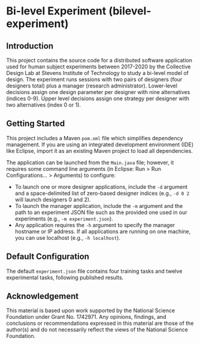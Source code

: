 # Bi-level Experiment (bilevel-experiment)

## Introduction

This project contains the source code for a distributed software application used for human subject experiments between 2017-2020 by the Collective Design Lab at Stevens Institute of Technology to study a bi-level model of design. The experiment runs sessions with two pairs of designers (four designers total) plus a manager (research administrator). Lower-level decisions assign one design parameter per designer with nine alternatives (indices 0-9). Upper level decisions assign one strategy per designer with two alternatives (index 0 or 1).

## Getting Started

This project includes a Maven `pom.xml` file which simplifies dependency management. If you are using an integrated development environment (IDE) like Eclipse, import it as an existing Maven project to load all dependencies.

The application can be launched from the `Main.java` file; however, it requires some command line arguments (in Eclipse: Run > Run Configurations... > Arguments) to configure:
 * To launch one or more designer applications, include the `-d` argument and a space-delimited list of zero-based designer indices (e.g., `-d 0 2` will launch designers 0 and 2).
 * To launch the manager application, include the `-m` argument and the path to an experiment JSON file such as the provided one used in our experiments (e.g., `-m experiment.json`).
 * Any application requires the `-h` argument to specify the manager hostname or IP address. If all applications are running on one machine, you can use localhost (e.g., `-h localhost`).

## Default Configuration

The default `experiment.json` file contains four training tasks and twelve experimental tasks, following published results.

## Acknowledgement

This material is based upon work supported by the National Science Foundation under Grant No. 1742971. Any opinions, findings, and conclusions or recommendations expressed in this material are those of the author(s) and do not necessarily reflect the views of the National Science Foundation.
